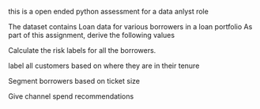 this is a open ended python assessment for a data anlyst role

The dataset contains Loan data for various borrowers in a loan portfolio
As part of this assignment, derive the following values

Calculate the risk labels for all the borrowers. 

label all customers based on where they are in their tenure

Segment borrowers based on ticket size

Give channel spend recommendations
